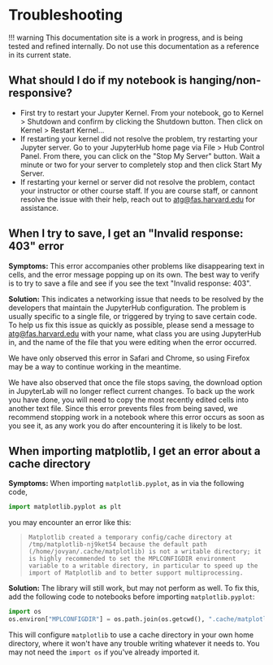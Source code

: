 # Troubleshooting

!!! warning
    This documentation site is a work in progress, and is being tested and refined internally. Do not use this documentation as a reference in its current state.

## What should I do if my notebook is hanging/non-responsive?
* First try to restart your Jupyter Kernel. From your notebook, go to Kernel > Shutdown and confirm by clicking the Shutdown button. Then click on Kernel > Restart Kernel...
* If restarting your kernel did not resolve the problem, try restarting your Jupyter server. Go to your JupyterHub home page via File > Hub Control Panel. From there, you can click on the "Stop My Server" button. Wait a minute or two for your server to completely stop and then click Start My Server.
* If restarting your kernel or server did not resolve the problem, contact your instructor or other course staff. If you are course staff, or cannont resolve the issue with their help, reach out to atg@fas.harvard.edu for assistance.

## When I try to save, I get an "Invalid response: 403" error

**Symptoms:** This error accompanies other problems like disappearing text in cells, and the error message popping up on its own. The best way to verify is to try to save a file and see if you see the text "Invalid response: 403".

**Solution:** This indicates a networking issue that needs to be resolved by the developers that maintain the JupyterHub configuration. The problem is usually specific to a single file, or triggered by trying to save certain code. To help us fix this issue as quickly as possible, please send a message to [atg@fas.harvard.edu](mailto:atg@fas.harvard.edu) with your name, what class you are using JupyterHub in, and the name of the file that you were editing when the error occurred.

We have only observed this error in Safari and Chrome, so using Firefox may be a way to continue working in the meantime.

We have also observed that once the file stops saving, the download option in JupyterLab will no longer reflect current changes. To back up the work you have done, you will need to copy the most recently edited cells into another text file. Since this error prevents files from being saved, we recommend stopping work in a notebook where this error occurs as soon as you see it, as any work you do after encountering it is likely to be lost.

## When importing matplotlib, I get an error about a cache directory

**Symptoms:** When importing `matplotlib.pyplot`, as in via the following code,

```python
import matplotlib.pyplot as plt
```

you may encounter an error like this:

> ```Matplotlib created a temporary config/cache directory at /tmp/matplotlib-nj9ket54 because the default path (/home/jovyan/.cache/matplotlib) is not a writable directory; it is highly recommended to set the MPLCONFIGDIR environment variable to a writable directory, in particular to speed up the import of Matplotlib and to better support multiprocessing.```

**Solution:** The library will still work, but may not perform as well. To fix this, add the following code to notebooks before importing `matplotlib.pyplot`:

```python
import os
os.environ["MPLCONFIGDIR"] = os.path.join(os.getcwd(), ".cache/matplotlib")
```

This will configure `matplotlib` to use a cache directory in your own home directory, where it won't have any trouble writing whatever it needs to. You may not need the `import os` if you've already imported it.
